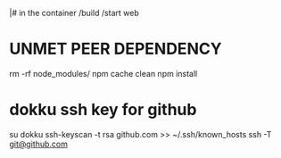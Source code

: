 |# in the container
/build
/start web

# UNMET PEER DEPENDENCY
rm -rf node_modules/
npm cache clean
npm install

# dokku ssh key for github
su dokku
ssh-keyscan -t rsa github.com >> ~/.ssh/known_hosts
ssh -T git@github.com
